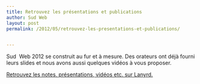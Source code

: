 ```yaml
---
title: Retrouvez les présentations et publications
author: Sud Web
layout: post
permalink: /2012/05/retrouvez-les-presentations-et-publications/


---
```

Sud  Web 2012 se construit au fur et à mesure. Des orateurs ont déjà fourni leurs slides et nous avons aussi quelques vidéos à vous proposer.

<a href="http://lanyrd.com/2012/sudweb/coverage/" target="_blank">Retrouvez les notes, présentations, vidéos etc. sur Lanyrd.</a>
